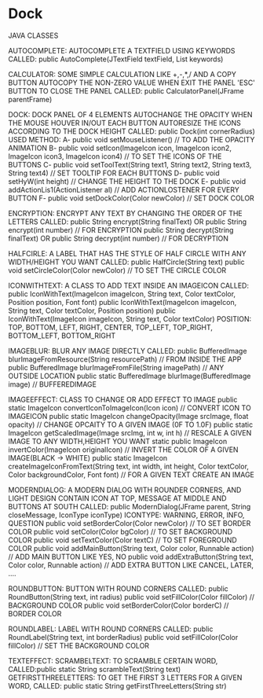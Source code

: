 # Dock
JAVA CLASSES

AUTOCOMPLETE: 
  AUTOCOMPLETE A TEXTFIELD USING KEYWORDS
  CALLED: public AutoComplete(JTextField textField, List<String> keywords)

CALCULATOR:
  SOME SIMPLE CALCULATION LIKE +,-,*,/ AND A COPY BUTTON
  AUTOCOPY THE NON-ZERO VALUE WHEN EXIT THE PANEL
  'ESC' BUTTON TO CLOSE THE PANEL
  CALLED: public CalculatorPanel(JFrame parentFrame)

DOCK:
  DOCK PANEL OF 4 ELEMENTS
  AUTOCHANGE THE OPACITY WHEN THE MOUSE HOUVER IN/OUT EACH BUTTON
  AUTORESIZE THE ICONS ACCORDING TO THE DOCK HEIGHT
  CALLED: public Dock(int cornerRadius)
  USED METHOD: 
    A- public void setMouseListener() // TO ADD THE OPACITY ANIMATION
    B- public void setIcon(ImageIcon icon, ImageIcon icon2, ImageIcon icon3, ImageIcon icon4) // TO SET THE ICONS OF THE BUTTONS
    C- public void setToolText(String text1, String text2, String text3, String text4) // SET TOOLTIP FOR EACH BUTTONS
    D- public void setHyW(int height) // CHANGE THE HEIGHT TO THE DOCK
    E- public void addActionLis1(ActionListener al) // ADD ACTIONLOSTENER FOR EVERY BUTTON
    F- public void setDockColor(Color newColor) // SET DOCK COLOR

ENCRYPTION:
 ENCRYPT ANY TEXT BY CHANGING THE ORDER OF THE LETTERS
 CALLED: public String encrypt(String finalText) OR public String encrypt(int number) // FOR ENCRYPTION
         public String decrypt(String finalText) OR public String decrypt(int number) // FOR DECRYPTION

HALFCIRLE:
  A LABEL THAT HAS THE STYLE OF HALF CIRCLE WITH ANY WIDTH/HEIGHT YOU WANT
  CALLED: public HalfCircle(String text)
          public void setCircleColor(Color newColor) // TO SET THE CIRCLE COLOR

ICONWITHTEXT:
  A CLASS TO ADD TEXT INSIDE AN IMAGEICON
  CALLED: public IconWithText(ImageIcon imageIcon, String text, Color textColor, Position position, Font font)
          public IconWithText(ImageIcon imageIcon, String text, Color textColor, Position position)
          public IconWithText(ImageIcon imageIcon, String text, Color textColor)
  POSITION: TOP, BOTTOM, LEFT, RIGHT, CENTER, TOP_LEFT, TOP_RIGHT, BOTTOM_LEFT, BOTTOM_RIGHT

IMAGEBLUR:
  BLUR ANY IMAGE DIRECTLY
  CALLED: public BufferedImage blurImageFromResource(String resourcePath) // FROM INSIDE THE APP
          public BufferedImage blurImageFromFile(String imagePath) // ANY OUTSIDE LOCATION
          public static BufferedImage blurImage(BufferedImage image) // BUFFEREDIMAGE

IMAGEEFFECT:
    CLASS TO CHANGE OR ADD EFFECT TO IMAGE
    public static ImageIcon convertIconToImageIcon(Icon icon) // CONVERT ICON TO IMAGEICON
    public static ImageIcon changeOpacity(Image srcImage, float opacity) // CHANGE OPCAITY TO A GIVEN IMAGE (0F TO 1.0F)
    public static ImageIcon getScaledImage(Image srcImg, int w, int h) // RESCALE A GIVEN IMAGE TO ANY WIDTH,HEIGHT YOU WANT
    static public ImageIcon invertColor(ImageIcon originalIcon) // INVERT THE COLOR OF A GIVEN IMAGE(BLACK -> WHITE)
    public static ImageIcon createImageIconFromText(String text, int width, int height, Color textColor,
			Color backgroundColor, Font font) // FOR A GIVEN TEXT CREATE AN IMAGE

MODERNDIALOG:
  A MODERN DIALOG WITH ROUNDER CORNERS, AND LIGHT DESIGN CONTAIN ICON AT TOP, MESSAGE AT MIDDLE AND BUTTONS AT SOUTH
  CALLED: public ModernDialog(JFrame parent, String closeMessage, IconType iconType)
  ICONTYPE: WARNING, ERROR, INFO, QUESTION
  public void setBorderColor(Color newColor) // TO SET BORDER COLOR
  public void setColor(Color bgColor) // TO SET BACKGROUND COLOR
  public void setTextColor(Color textC) // TO SET FOREGROUND COLOR
  public void addMainButton(String text, Color color, Runnable action) // ADD MAIN BUTTON LIKE YES, NO
  public void addExtraButton(String text, Color color, Runnable action) // ADD EXTRA BUTTON LIKE CANCEL, LATER, ....

ROUNDBUTTON:
  BUTTON WITH ROUND CORNERS
  CALLED: public RoundButton(String text, int radius)
  public void setFillColor(Color fillColor) // BACKGROUND COLOR
  public void setBorderColor(Color borderC) // BORDER COLOR

ROUNDLABEL:
  LABEL WITH ROUND CORNERS
  CALLED: public RoundLabel(String text, int borderRadius)
  public void setFillColor(Color fillColor) // SET THE BACKGROUND COLOR

TEXTEFFECT:
  SCRAMBELTEXT: TO SCRAMBLE CERTAIN WORD, CALLED:public static String scrambleText(String text)
  GETFIRSTTHREELETTERS: TO GET THE FIRST 3 LETTERS FOR A GIVEN WORD, CALLED: public static String getFirstThreeLetters(String str)
